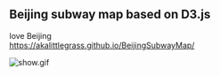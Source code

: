 ## Beijing subway map based on D3.js
love Beijing   
https://akalittlegrass.github.io/BeijingSubwayMap/



![show.gif](https://i.loli.net/2019/12/09/dIHRgmLGuv49Dxo.gif)

